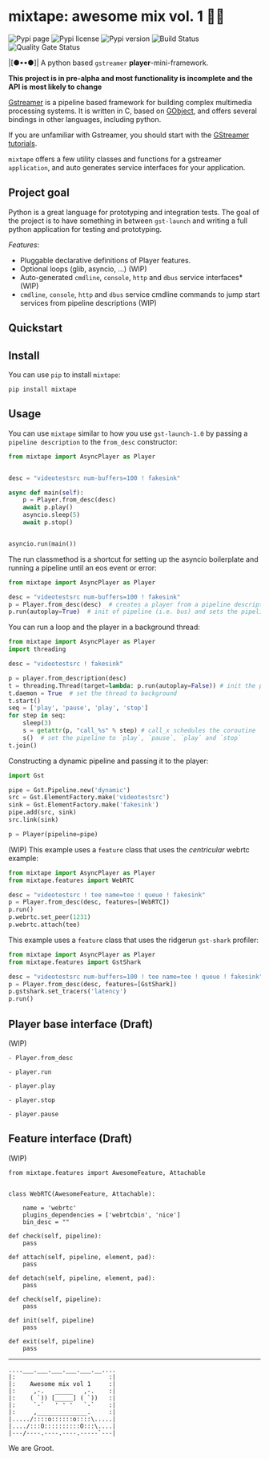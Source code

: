 # mixtape: awesome mix vol. 1 🎵📼 

![Pypi page] ![Pypi license] ![Pypi version] ![Build Status] ![Quality Gate Status]

|[●▪▪●]| A python based `gstreamer` **player**-mini-framework.

**This project is in pre-alpha and most functionality is incomplete and the API is
most likely to change**

[Gstreamer] is a pipeline based framework for building complex multimedia processing 
systems. It is written in C, based on [GObject], and offers several bindings in other languages,
including python.

If you are unfamiliar with Gstreamer, you should start with the [GStreamer tutorials]. 

`mixtape` offers a few utility classes and functions for a gstreamer `application`,
and auto generates service interfaces for your application.

## Project goal

Python is a great language for prototyping and integration tests. The goal of the project is 
to have something in between `gst-launch` and writing a full python application for testing
and prototyping.


*Features*:

* Pluggable declarative definitions of Player features.
* Optional loops (glib, asyncio, ...) (WIP)
* Auto-generated `cmdline`, `console`, `http` and `dbus` service interfaces* (WIP)
* `cmdline`, `console`, `http` and `dbus` service cmdline commands to jump start services 
  from pipeline descriptions (WIP)

## Quickstart

## Install

You can use `pip` to install `mixtape`:

    pip install mixtape

## Usage

You can use `mixtape` similar to how you use `gst-launch-1.0` by passing 
a `pipeline description` to the `from_desc` constructor:



```python
from mixtape import AsyncPlayer as Player


desc = "videotestsrc num-buffers=100 ! fakesink"

async def main(self):
    p = Player.from_desc(desc)
    await p.play()
    asyncio.sleep(5)
    await p.stop()


asyncio.run(main())

```

The run classmethod is a shortcut for setting up the asyncio boilerplate and 
running a pipeline until an eos event or error: 

```python
from mixtape import AsyncPlayer as Player

desc = "videotestsrc num-buffers=100 ! fakesink"
p = Player.from_desc(desc)  # creates a player from a pipeline description
p.run(autoplay=True)  # init of pipeline (i.e. bus) and sets the pipeline to playing state (default)
```

You can run a loop and the player in a background thread:

```python
from mixtape import AsyncPlayer as Player
import threading

desc = "videotestsrc ! fakesink"

p = player.from_description(desc)
t = threading.Thread(target=lambda: p.run(autoplay=False)) # init the player in another thread
t.daemon = True  # set the thread to background
t.start()
seq = ['play', 'pause', 'play', 'stop']
for step in seq:
    sleep(3)
    s = getattr(p, "call_%s" % step) # call_x schedules the coroutine
    s()  # set the pipeline to `play`, `pause`, `play` and `stop`
t.join()
```

Constructing a dynamic pipeline and passing it to the player:

```python
import Gst

pipe = Gst.Pipeline.new('dynamic')
src = Gst.ElementFactory.make('videotestsrc')
sink = Gst.ElementFactory.make('fakesink')
pipe.add(src, sink)
src.link(sink)

p = Player(pipeline=pipe)
```

(WIP)
This example uses a `feature` class that uses the *centricular* webrtc example:

```python
from mixtape import AsyncPlayer as Player
from mixtape.features import WebRTC

desc = "videotestsrc ! tee name=tee ! queue ! fakesink"
p = Player.from_desc(desc, features=[WebRTC])
p.run()
p.webrtc.set_peer(1231)
p.webrtc.attach(tee)
```

This example uses a `feature` class that uses the ridgerun `gst-shark` profiler:

```python
from mixtape import AsyncPlayer as Player
from mixtape.features import GstShark

desc = "videotestsrc num-buffers=100 ! tee name=tee ! queue ! fakesink"
p = Player.from_desc(desc, features=[GstShark])
p.gstshark.set_tracers('latency')
p.run()
```

## Player base interface (Draft)

(WIP)

    - Player.from_desc

    - player.run

    - player.play

    - player.stop

    - player.pause


## Feature interface (Draft)

(WIP)

    from mixtape.features import AwesomeFeature, Attachable


    class WebRTC(AwesomeFeature, Attachable):

        name = 'webrtc'
        plugins_dependencies = ['webrtcbin', 'nice']
        bin_desc = ""

    def check(self, pipeline):
        pass

    def attach(self, pipeline, element, pad):
        pass

    def detach(self, pipeline, element, pad):
        pass

    def check(self, pipeline):
        pass

    def init(self, pipeline)
        pass

    def exit(self, pipeline)
        pass

----

    ....___.___.___.___.___.__....
    |:                          :|
    |:    Awesome mix vol 1     :|
    |:     ,-.   _____   ,-.    :|
    |:    ( `)) [_____] ( `))   :|
    |:     `-`   ' ' '   `-`    :|
    |:     ,______________.     :|
    |...../::::o::::::o::::\.....|
    |..../:::O::::::::::O:::\....|
    |---/----.----.----.-----`---|

We are Groot.

[GStreamer]: https://gstreamer.freedesktop.org/
[GObject]: https://developer.gnome.org/gobject/stable/
[GStreamer tutorials]: https://gstreamer.freedesktop.org/documentation/tutorials/index.html
[Pypi page]: https://img.shields.io/pypi/v/mixtape.svg
[Pypi license]: https://img.shields.io/pypi/l/mixtape.svg
[Pypi version]: https://img.shields.io/pypi/pyversions/mixtape.svg
[Build Status]: https://travis-ci.org/ashwoods/mixtape.svg?branch=master
[Quality Gate Status]: https://sonarcloud.io/api/project_badges/measure?project=ashwoods_mixtape&metric=alert_status
[Requirements Status]: https://requires.io/github/ashwoods/mixtape/requirements.svg?branch=master